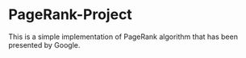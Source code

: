 # PageRank-Project
This is a simple implementation of PageRank algorithm that has been presented by Google.
